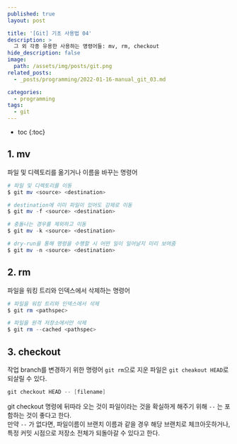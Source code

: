 ```yaml
---
published: true
layout: post

title: '[Git] 기초 사용법 04'
description: >
  그 외 각종 유용한 사용하는 명령어들: mv, rm, checkout
hide_description: false
image: 
  path: /assets/img/posts/git.png
related_posts:
  - _posts/programming/2022-01-16-manual_git_03.md

categories:
  - programming
tags:
  - git
---
```

* toc
{:toc}

## 1. mv

파일 및 디렉토리를 옮기거나 이름을 바꾸는 명령어

```powershell
# 파일 및 디렉토리를 이동
$ git mv <source> <destination>

# destination에 이미 파일이 있어도 강제로 이동
$ git mv -f <source> <destination>

# 충돌나는 경우를 제외하고 이동
$ git mv -k <source> <destination>

# dry-run을 통해 명령을 수행할 시 어떤 일이 일어날지 미리 보여줌
$ git mv -n <source> <destination>
```

## 2. rm

파일을 워킹 트리와 인덱스에서 삭제하는 명령어

```powershell
# 파일을 워킹 트리와 인덱스에서 삭제
$ git rm <pathspec>

# 파일을 원격 저장소에서만 삭제
$ git rm --cached <pathspec>
```

## 3. checkout

작업 branch를 변경하기 위한 명령어
`git rm`으로 지운 파일은 `git cheakout HEAD`로 되살릴 수 있다.  

```powershell
git checkout HEAD -- [filename]
```

git checkout 명령에 뒤따라 오는 것이 파일이라는 것을 확실하게 해주기 위해 `--` 는 포함하는 것이 좋다고 한다.  
만약 `--` 가 없다면, 파일이름이 브랜치 이름과 같을 경우 해당 브랜치로 체크아웃하거나, 특정 커밋 시점으로 저장소 전체가 되돌아갈 수 있다고 한다.